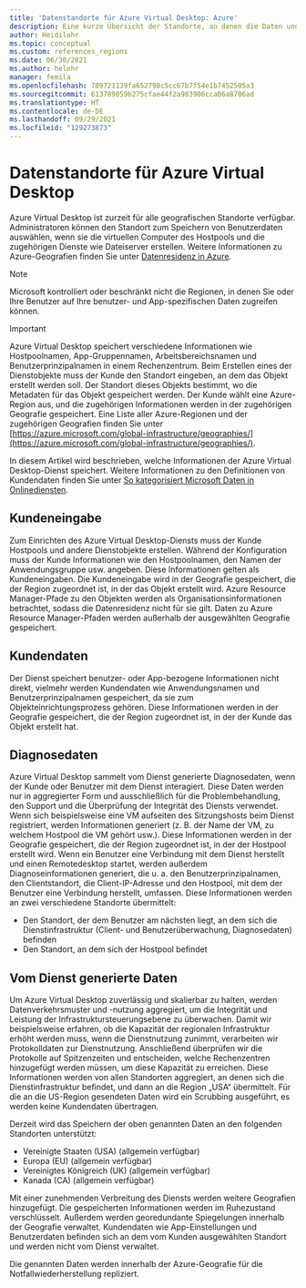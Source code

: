 ```yaml
---
title: 'Datenstandorte für Azure Virtual Desktop: Azure'
description: Eine kurze Übersicht der Standorte, an denen die Daten und Metadaten von Azure Virtual Desktop gespeichert werden.
author: Heidilohr
ms.topic: conceptual
ms.custom: references_regions
ms.date: 06/30/2021
ms.author: helohr
manager: femila
ms.openlocfilehash: 709721139fa652798c5cc67b7f54e1b7452505a3
ms.sourcegitcommit: 613789059b275cfae44f2a983906cca06a8706ad
ms.translationtype: HT
ms.contentlocale: de-DE
ms.lasthandoff: 09/29/2021
ms.locfileid: "129273873"
---
```

# <a name="data-locations-for-azure-virtual-desktop"></a>Datenstandorte für Azure Virtual Desktop

Azure Virtual Desktop ist zurzeit für alle geografischen Standorte verfügbar. Administratoren können den Standort zum Speichern von Benutzerdaten auswählen, wenn sie die virtuellen Computer des Hostpools und die zugehörigen Dienste wie Dateiserver erstellen. Weitere Informationen zu Azure-Geografien finden Sie unter [Datenresidenz in Azure](https://azure.microsoft.com/global-infrastructure/data-residency/#overview).

>[!NOTE]
>Microsoft kontrolliert oder beschränkt nicht die Regionen, in denen Sie oder Ihre Benutzer auf Ihre benutzer- und App-spezifischen Daten zugreifen können.

>[!IMPORTANT]
>Azure Virtual Desktop speichert verschiedene Informationen wie Hostpoolnamen, App-Gruppennamen, Arbeitsbereichsnamen und Benutzerprinzipalnamen in einem Rechenzentrum. Beim Erstellen eines der Dienstobjekte muss der Kunde den Standort eingeben, an dem das Objekt erstellt werden soll. Der Standort dieses Objekts bestimmt, wo die Metadaten für das Objekt gespeichert werden. Der Kunde wählt eine Azure-Region aus, und die zugehörigen Informationen werden in der zugehörigen Geografie gespeichert. Eine Liste aller Azure-Regionen und der zugehörigen Geografien finden Sie unter [https://azure.microsoft.com/global-infrastructure/geographies/](https://azure.microsoft.com/global-infrastructure/geographies/).

In diesem Artikel wird beschrieben, welche Informationen der Azure Virtual Desktop-Dienst speichert. Weitere Informationen zu den Definitionen von Kundendaten finden Sie unter [So kategorisiert Microsoft Daten in Onlinediensten](https://www.microsoft.com/trust-center/privacy/customer-data-definitions).

## <a name="customer-input"></a>Kundeneingabe

Zum Einrichten des Azure Virtual Desktop-Diensts muss der Kunde Hostpools und andere Dienstobjekte erstellen. Während der Konfiguration muss der Kunde Informationen wie den Hostpoolnamen, den Namen der Anwendungsgruppe usw. angeben. Diese Informationen gelten als Kundeneingaben. Die Kundeneingabe wird in der Geografie gespeichert, die der Region zugeordnet ist, in der das Objekt erstellt wird. Azure Resource Manager-Pfade zu den Objekten werden als Organisationsinformationen betrachtet, sodass die Datenresidenz nicht für sie gilt. Daten zu Azure Resource Manager-Pfaden werden außerhalb der ausgewählten Geografie gespeichert.

## <a name="customer-data"></a>Kundendaten

Der Dienst speichert benutzer- oder App-bezogene Informationen nicht direkt, vielmehr werden Kundendaten wie Anwendungsnamen und Benutzerprinzipalnamen gespeichert, da sie zum Objekteinrichtungsprozess gehören. Diese Informationen werden in der Geografie gespeichert, die der Region zugeordnet ist, in der der Kunde das Objekt erstellt hat.

## <a name="diagnostic-data"></a>Diagnosedaten

Azure Virtual Desktop sammelt vom Dienst generierte Diagnosedaten, wenn der Kunde oder Benutzer mit dem Dienst interagiert. Diese Daten werden nur in aggregierter Form und ausschließlich für die Problembehandlung, den Support und die Überprüfung der Integrität des Diensts verwendet. Wenn sich beispielsweise eine VM aufseiten des Sitzungshosts beim Dienst registriert, werden Informationen generiert (z. B. der Name der VM, zu welchem Hostpool die VM gehört usw.). Diese Informationen werden in der Geografie gespeichert, die der Region zugeordnet ist, in der der Hostpool erstellt wird. Wenn ein Benutzer eine Verbindung mit dem Dienst herstellt und einen Remotedesktop startet, werden außerdem Diagnoseinformationen generiert, die u. a. den Benutzerprinzipalnamen, den Clientstandort, die Client-IP-Adresse und den Hostpool, mit dem der Benutzer eine Verbindung herstellt, umfassen. Diese Informationen werden an zwei verschiedene Standorte übermittelt:

- Den Standort, der dem Benutzer am nächsten liegt, an dem sich die Dienstinfrastruktur (Client- und Benutzerüberwachung, Diagnosedaten) befinden
- Den Standort, an dem sich der Hostpool befindet

## <a name="service-generated-data"></a>Vom Dienst generierte Daten

Um Azure Virtual Desktop zuverlässig und skalierbar zu halten, werden Datenverkehrsmuster und -nutzung aggregiert, um die Integrität und Leistung der Infrastruktursteuerungsebene zu überwachen. Damit wir beispielsweise erfahren, ob die Kapazität der regionalen Infrastruktur erhöht werden muss, wenn die Dienstnutzung zunimmt, verarbeiten wir Protokolldaten zur Dienstnutzung. Anschließend überprüfen wir die Protokolle auf Spitzenzeiten und entscheiden, welche Rechenzentren hinzugefügt werden müssen, um diese Kapazität zu erreichen. Diese Informationen werden von allen Standorten aggregiert, an denen sich die Dienstinfrastruktur befindet, und dann an die Region „USA“ übermittelt. Für die an die US-Region gesendeten Daten wird ein Scrubbing ausgeführt, es werden keine Kundendaten übertragen.

Derzeit wird das Speichern der oben genannten Daten an den folgenden Standorten unterstützt:

- Vereinigte Staaten (USA) (allgemein verfügbar)
- Europa (EU) (allgemein verfügbar)
- Vereinigtes Königreich (UK) (allgemein verfügbar)
- Kanada (CA) (allgemein verfügbar)

Mit einer zunehmenden Verbreitung des Diensts werden weitere Geografien hinzugefügt. Die gespeicherten Informationen werden im Ruhezustand verschlüsselt. Außerdem werden georedundante Spiegelungen innerhalb der Geografie verwaltet. Kundendaten wie App-Einstellungen und Benutzerdaten befinden sich an dem vom Kunden ausgewählten Standort und werden nicht vom Dienst verwaltet.

Die genannten Daten werden innerhalb der Azure-Geografie für die Notfallwiederherstellung repliziert.
